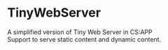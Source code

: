 # TinyWebServer
A simplified version of Tiny Web Server in CS:APP  
Support to serve static content and dynamic content.
